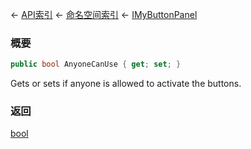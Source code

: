← [API索引](Api-Index) ← [命名空间索引](Namespace-Index) ← [IMyButtonPanel](SpaceEngineers.Game.ModAPI.Ingame.IMyButtonPanel)

### 概要

```csharp
public bool AnyoneCanUse { get; set; }
```

Gets or sets if anyone is allowed to activate the buttons.

### 返回

[bool](https://docs.microsoft.com/en-us/dotnet/api/System.Boolean?view=netframework-4.6)

